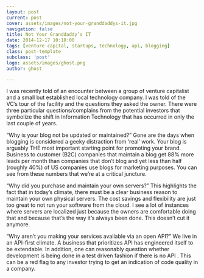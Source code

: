 ```yaml
---
layout: post
current: post
cover: assets/images/not-your-granddaddys-it.jpg
navigation: false
title: Not Your Granddaddy’s IT
date: 2014-12-17 10:18:00
tags: [venture capital, startups, technology, api, blogging]
class: post-template
subclass: 'post'
logo: assets/images/ghost.png
author: ghost

---
```


I was recently told of an encounter between a group of venture capitalist and a small but established local technology company. I was told of the VC’s tour of the facility and the questions they asked the owner. There were three particular questions/complains from the potential investors that symbolize the shift in Information Technology that has occurred in only the last couple of years.

“Why is your blog not be updated or maintained?”
Gone are the days when blogging is considered a geeky distraction from ‘real’ work. Your blog is arguably THE most important starting point for promoting your brand. Business to customer (B2C) companies that maintain a blog get 88% more leads per month than companies that don’t blog and yet less than half (roughly 40%) of US companies use blogs for marketing purposes. You can see from these numbers that we’re at a critical juncture.

“Why did you purchase and maintain your own servers?”
This highlights the fact that in today’s climate, there must be a clear business reason to maintain your own physical servers. The cost savings and flexibility are just too great to not run your software from the cloud. I see a lot of instances where servers are localized just because the owners are comfortable doing that and because that’s the way it’s always been done. This doesn’t cut it anymore.

“Why aren’t you making your services available via an open API?”
We live in an API-first climate. A business that prioritizes API has engineered itself to be extendable. In addition, one can reasonably question whether development is being done in a test driven fashion if there is no API . This can be a red flag to any investor trying to get an indication of code quality in a company.
